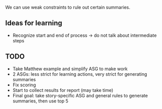 We can use weak constraints to rule out certain summaries.

## Ideas for learning

- Recognize start and end of process -> do not talk about intermediate steps

## TODO

- Take Matthew example and simplify ASG to make work
- 2 ASGs: less strict for learning actions, very strict for generating summaries
- Fix scoring
- Start to collect results for report (may take time)
- Final goal: take story-specific ASG and general rules to generate summaries, then use top 5